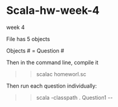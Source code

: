 # Scala-hw-week-4
week 4


File has 5 objects 

Objects # = Question #

Then in the command line, compile it
>> scalac homeworl.sc

Then run each question individually:
>> scala -classpath . Question1
--
